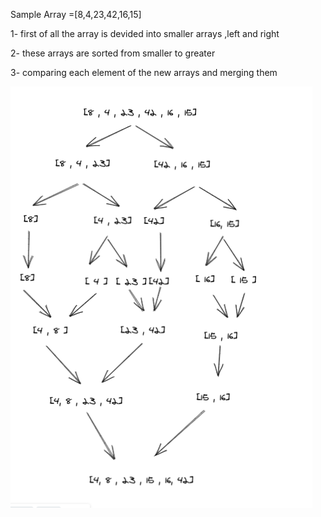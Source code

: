 Sample Array =[8,4,23,42,16,15]


1- first of all the array is devided into smaller arrays ,left and right

2- these arrays are sorted from smaller to greater

3- comparing each element of the new arrays and merging them

![](blog.png)



